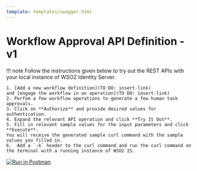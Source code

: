 ```yaml
---
template: templates/swagger.html
---
```


# Workflow Approval API Definition - v1 

!!! note 
    Follow the instructions given below to try out the REST APIs with your local instance of WSO2 Identity Server. 
      
    1. [Add a new workflow definition](TO DO: insert-link) 
    and [engage the workflow in an operation](TO DO: insert-link)
    2. Perfom a few workflow operations to generate a few human task approvals.
    3. Click on **Authorize** and provide desired values for authentication.
    4. Expand the relevant API operation and click **Try It Out**.  
    5. Fill in relevant sample values for the input parameters and click **Execute**. 
    You will receive the generated sample curl command with the sample values you filled in. 
    6.  Add a `-k` header to the curl command and run the curl command on the terminal with a running instance of WSO2 IS. 

<div id="swagger-ui"></div>
<script>
window.onload = function() {
  // Begin Swagger UI call region
  const ui = SwaggerUIBundle({
    url: ".../../apis/restapis/approvals.yaml",
    name: "Download the yaml",
    dom_id: '#swagger-ui',
    deepLinking: true,
    validatorUrl: null,
    presets: [
      SwaggerUIBundle.presets.apis,
      SwaggerUIStandalonePreset
    ],
    plugins: [
      SwaggerUIBundle.plugins.DownloadUrl
    ],
    layout: "StandaloneLayout"
  })
  // End Swagger UI call region

  window.ui = ui
}
</script>

[![Run in Postman](https://run.pstmn.io/button.svg)](https://app.getpostman.com/run-collection/5756659f9134b101dd64)